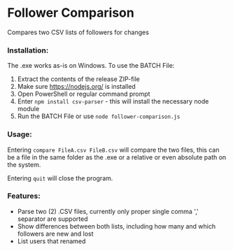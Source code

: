# Follower Comparison
Compares two CSV lists of followers for changes

### Installation:
The .exe works as-is on Windows.
To use the BATCH File:
1. Extract the contents of the release ZIP-file
2. Make sure https://nodejs.org/ is installed
3. Open PowerShell or regular command prompt
4. Enter `npm install csv-parser` - this will install the necessary node module
5. Run the BATCH File or use `node follower-comparison.js`

### Usage:
Entering `compare FileA.csv FileB.csv` will compare the two files, this can be a file in the same folder as the .exe or a relative or even absolute path on the system.

Entering `quit` will close the program.

### Features:
- Parse two (2) .CSV files, currently only proper single comma ',' separator are supported
- Show differences between both lists, including how many and which followers are new and lost
- List users that renamed 
